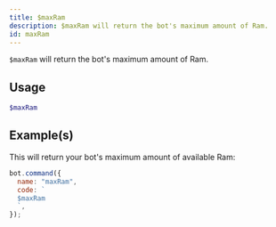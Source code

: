 ```yaml
---
title: $maxRam
description: $maxRam will return the bot's maximum amount of Ram.
id: maxRam
---
```


`$maxRam` will return the bot's maximum amount of Ram.

## Usage

```php
$maxRam
```

## Example(s)

This will return your bot's maximum amount of available Ram:

```javascript
bot.command({
  name: "maxRam",
  code: `
  $maxRam
  `,
});
```
